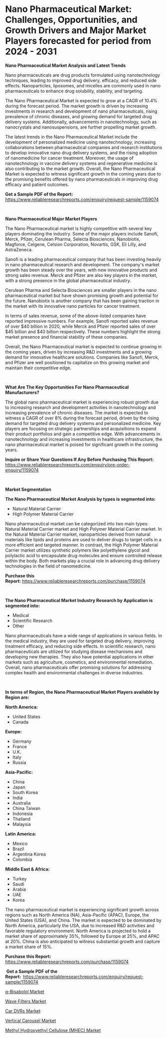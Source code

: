 <p><h1>Nano Pharmaceutical Market: Challenges, Opportunities, and Growth Drivers and Major Market Players forecasted for period from 2024 - 2031</h1></p><p><strong>Nano Pharmaceutical Market Analysis and Latest Trends</strong></p>
<p><p>Nano pharmaceuticals are drug products formulated using nanotechnology techniques, leading to improved drug delivery, efficacy, and reduced side effects. Nanoparticles, liposomes, and micelles are commonly used in nano pharmaceuticals to enhance drug solubility, stability, and targeting.</p><p>The Nano Pharmaceutical Market is expected to grow at a CAGR of 10.4% during the forecast period. The market growth is driven by increasing investments in research and development of nano pharmaceuticals, rising prevalence of chronic diseases, and growing demand for targeted drug delivery systems. Additionally, advancements in nanotechnology, such as nanocrystals and nanosuspensions, are further propelling market growth.</p><p>The latest trends in the Nano Pharmaceutical Market include the development of personalized medicine using nanotechnology, increasing collaborations between pharmaceutical companies and research institutions to develop innovative nano drug delivery systems, and the rising adoption of nanomedicine for cancer treatment. Moreover, the usage of nanotechnology in vaccine delivery systems and regenerative medicine is also contributing to the market growth. Overall, the Nano Pharmaceutical Market is expected to witness significant growth in the coming years due to the promising benefits offered by nano pharmaceuticals in improving drug efficacy and patient outcomes.</p></p>
<p><strong>Get a Sample PDF of the Report:&nbsp;</strong> <a href="https://www.reliableresearchreports.com/enquiry/request-sample/1159074">https://www.reliableresearchreports.com/enquiry/request-sample/1159074</a></p>
<p>&nbsp;</p>
<p><strong>Nano Pharmaceutical Major Market Players</strong></p>
<p><p>The Nano Pharmaceutical market is highly competitive with several key players dominating the industry. Some of the major players include Sanofi, Merck, Pfizer, Cerulean Pharma, Selecta Biosciences, Nanobiotix, Magforce, Celgene, Celsion Corporation, Novartis, GSK, Eli Lilly, and AstraZeneca.</p><p>Sanofi is a leading pharmaceutical company that has been investing heavily in nano pharmaceutical research and development. The company's market growth has been steady over the years, with new innovative products and strong sales revenue. Merck and Pfizer are also key players in the market, with a strong presence in the global pharmaceutical industry.</p><p>Cerulean Pharma and Selecta Biosciences are smaller players in the nano pharmaceutical market but have shown promising growth and potential for the future. Nanobiotix is another company that has been gaining traction in the market with its innovative nano particles for cancer treatment.</p><p>In terms of sales revenue, some of the above-listed companies have reported impressive numbers. For example, Sanofi reported sales revenue of over $40 billion in 2020, while Merck and Pfizer reported sales of over $45 billion and $40 billion respectively. These numbers highlight the strong market presence and financial stability of these companies.</p><p>Overall, the Nano Pharmaceutical market is expected to continue growing in the coming years, driven by increasing R&D investments and a growing demand for innovative healthcare solutions. Companies like Sanofi, Merck, and Pfizer are well positioned to capitalize on this growing market and maintain their competitive edge.</p></p>
<p>&nbsp;</p>
<p><strong>What Are The Key Opportunities For Nano Pharmaceutical Manufacturers?</strong></p>
<p><p>The global nano pharmaceutical market is experiencing robust growth due to increasing research and development activities in nanotechnology and increasing prevalence of chronic diseases. The market is expected to witness a CAGR of over 8% during the forecast period, driven by the rising demand for targeted drug delivery systems and personalized medicine. Key players are focusing on strategic partnerships and acquisitions to expand their product portfolios and gain a competitive edge. With advancements in nanotechnology and increasing investments in healthcare infrastructure, the nano pharmaceutical market is poised for significant growth in the coming years.</p></p>
<p><strong>Inquire or Share Your Questions If Any Before Purchasing This Report:</strong> <a href="https://www.reliableresearchreports.com/enquiry/pre-order-enquiry/1159074">https://www.reliableresearchreports.com/enquiry/pre-order-enquiry/1159074</a></p>
<p>&nbsp;</p>
<p><strong>Market Segmentation</strong></p>
<p><strong>The Nano Pharmaceutical Market Analysis by types is segmented into:</strong></p>
<p><ul><li>Natural Material Carrier</li><li>High Polymer Material Carrier</li></ul></p>
<p><p>Nano pharmaceutical market can be categorized into two main types: Natural Material Carrier market and High Polymer Material Carrier market. In the Natural Material Carrier market, nanoparticles derived from natural materials like lipids and proteins are used to deliver drugs to target cells in a more efficient and targeted manner. In contrast, the High Polymer Material Carrier market utilizes synthetic polymers like polyethylene glycol and polylactic acid to encapsulate drug molecules and ensure controlled release within the body. Both markets play a crucial role in advancing drug delivery technologies in the field of nanomedicine.</p></p>
<p><strong>Purchase this Report:&nbsp;</strong><a href="https://www.reliableresearchreports.com/purchase/1159074">https://www.reliableresearchreports.com/purchase/1159074</a></p>
<p>&nbsp;</p>
<p><strong>The Nano Pharmaceutical Market Industry Research by Application is segmented into:</strong></p>
<p><ul><li>Medical</li><li>Scientific Research</li><li>Other</li></ul></p>
<p><p>Nano pharmaceuticals have a wide range of applications in various fields. In the medical industry, they are used for targeted drug delivery, improving treatment efficacy, and reducing side effects. In scientific research, nano pharmaceuticals are utilized for studying disease mechanisms and developing new therapies. They also have potential applications in other markets such as agriculture, cosmetics, and environmental remediation. Overall, nano pharmaceuticals offer promising solutions for addressing complex health and environmental challenges in diverse industries.</p></p>
<p>&nbsp;</p>
<p><strong>In terms of Region, the Nano Pharmaceutical Market Players available by Region are:</strong></p>
<p>
    <p> <strong> North America: </strong>
        <ul>
            <li>United States</li>
            <li>Canada</li>
        </ul>
        </p> 
    <p> <strong> Europe: </strong>
        <ul>
            <li>Germany</li>
            <li>France</li>
            <li>U.K.</li>
            <li>Italy</li>
            <li>Russia</li>
        </ul>
        </p> 
    <p> <strong> Asia-Pacific: </strong>
        <ul>
            <li>China</li>
            <li>Japan</li>
            <li>South Korea</li>
            <li>India</li>
            <li>Australia</li>
            <li>China Taiwan</li>
            <li>Indonesia</li>
            <li>Thailand</li>
            <li>Malaysia</li>
        </ul>
        </p> 
    <p> <strong> Latin America: </strong>
        <ul>
            <li>Mexico</li>
            <li>Brazil</li>
            <li>Argentina Korea</li>
            <li>Colombia</li>
        </ul>
        </p> 
    <p> <strong> Middle East & Africa: </strong>
        <ul>
            <li>Turkey</li>
            <li>Saudi</li>
            <li>Arabia</li>
            <li>UAE</li>
            <li>Korea</li>
        </ul>
    </p>
    </p>
<p><p>The nano pharmaceutical market is experiencing significant growth across regions such as North America (NA), Asia-Pacific (APAC), Europe, the United States (USA), and China. The market is expected to be dominated by North America, particularly the USA, due to increased R&D activities and favorable regulatory environment. North America is projected to hold a market share of approximately 35%, followed by Europe at 25%, and APAC at 20%. China is also anticipated to witness substantial growth and capture a market share of 15%.</p></p>
<p><strong>Purchase this Report: </strong><a href="https://www.reliableresearchreports.com/purchase/1159074">https://www.reliableresearchreports.com/purchase/1159074</a></p>
<p>&nbsp;<strong>Get a Sample PDF of the Report:&nbsp;&nbsp;</strong><a href="https://www.reliableresearchreports.com/enquiry/request-sample/1159074">https://www.reliableresearchreports.com/enquiry/request-sample/1159074</a></p>
<p><strong></strong></p>
<p><p><a href="https://github.com/ChiragRP21/Market-Research-Report-List-3/blob/main/a-bisabolol-market.md">α-Bisabolol Market</a></p><p><a href="https://issuu.com/reportprime-2/docs/wave-filters-market-size-2030.pptx">Wave Filters Market</a></p><p><a href="https://issuu.com/reportprime-2/docs/car-dvrs-market-size-2030.pptx">Car DVRs Market</a></p><p><a href="https://github.com/Airanohannonzb68e5pb53oc1/Market-Research-Report-List-1/blob/main/vertical-carousel-market.md">Vertical Carousel Market</a></p><p><a href="https://github.com/fiixsa/Market-Research-Report-List-1/blob/main/methyl-hydroxyethyl-cellulose-mhec-market.md">Methyl Hydroxyethyl Cellulose (MHEC) Market</a></p></p>